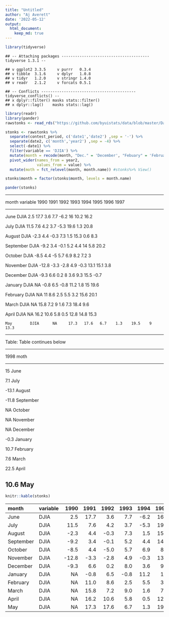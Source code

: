 ```yaml
---
title: "Untitled"
author: "Aj Averett"
date: '2022-05-12'
output: 
  html_document:
    keep_md: true
---
```




```r
library(tidyverse)
```

```
## -- Attaching packages --------------------------------------- tidyverse 1.3.1 --
```

```
## v ggplot2 3.3.5     v purrr   0.3.4
## v tibble  3.1.6     v dplyr   1.0.8
## v tidyr   1.2.0     v stringr 1.4.0
## v readr   2.1.2     v forcats 0.5.1
```

```
## -- Conflicts ------------------------------------------ tidyverse_conflicts() --
## x dplyr::filter() masks stats::filter()
## x dplyr::lag()    masks stats::lag()
```

```r
library(readr)
library(pander)
rawstonks <- read_rds("https://github.com/byuistats/data/blob/master/Dart_Expert_Dow_6month_anova/Dart_Expert_Dow_6month_anova.RDS?raw=true") 

stonks <- rawstonks %>% 
  separate(contest_period, c('date1','date2') ,sep = '-') %>% 
  separate(date2, c('month','year2') ,sep = -4) %>% 
  select(-date1) %>% 
  filter(variable == 'DJIA') %>% 
  mutate(month = recode(month, "Dec." = 'December', "Febuary" = 'February')) %>% 
  pivot_wider(names_from = year2,
              values_from = value) %>% 
  mutate(moth = fct_relevel(month, month.name)) #stonks%>% View()

stonks$month = factor(stonks$month, levels = month.name)

pander(stonks)
```


-------------------------------------------------------------------------------
   month     variable   1990    1991   1992   1993   1994   1995   1996   1997 
----------- ---------- ------- ------ ------ ------ ------ ------ ------ ------
   June        DJIA      2.5    17.7   3.6    7.7    -6.2    16    10.2   16.2 

   July        DJIA     11.5    7.6    4.2    3.7    -5.3   19.6   1.3    20.8 

  August       DJIA     -2.3    4.4    -0.3   7.3    1.5    15.3   0.6    8.3  

 September     DJIA     -9.2    3.4    -0.1   5.2    4.4     14    5.8    20.2 

  October      DJIA     -8.5    4.4     -5    5.7    6.9    8.2    7.2     3   

 November      DJIA     -12.8   -3.3   -2.8   4.9    -0.3   13.1   15.1   3.8  

 December      DJIA     -9.3    6.6    0.2     8     3.6    9.3    15.5   -0.7 

  January      DJIA      NA     -0.8   6.5    -0.8   11.2   1.8     15    19.6 

 February      DJIA      NA      11    8.6    2.5    5.5    3.2    15.6   20.1 

   March       DJIA      NA     15.8   7.2     9     1.6    7.3    18.4   9.6  

   April       DJIA      NA     16.2   10.6   5.8    0.5    12.8   14.8   15.3 

    May        DJIA      NA     17.3   17.6   6.7    1.3    19.5    9     13.3 
-------------------------------------------------------------------------------

Table: Table continues below

 
-------------------
 1998      moth    
------- -----------
  15       June    

  7.1      July    

 -13.1    August   

 -11.8   September 

  NA      October  

  NA     November  

  NA     December  

 -0.3     January  

 10.7    February  

  7.6      March   

 22.5      April   

 10.6       May    
-------------------

```r
knitr::kable(stonks)
```



|month     |variable |  1990| 1991| 1992| 1993| 1994| 1995| 1996| 1997|  1998|moth      |
|:---------|:--------|-----:|----:|----:|----:|----:|----:|----:|----:|-----:|:---------|
|June      |DJIA     |   2.5| 17.7|  3.6|  7.7| -6.2| 16.0| 10.2| 16.2|  15.0|June      |
|July      |DJIA     |  11.5|  7.6|  4.2|  3.7| -5.3| 19.6|  1.3| 20.8|   7.1|July      |
|August    |DJIA     |  -2.3|  4.4| -0.3|  7.3|  1.5| 15.3|  0.6|  8.3| -13.1|August    |
|September |DJIA     |  -9.2|  3.4| -0.1|  5.2|  4.4| 14.0|  5.8| 20.2| -11.8|September |
|October   |DJIA     |  -8.5|  4.4| -5.0|  5.7|  6.9|  8.2|  7.2|  3.0|    NA|October   |
|November  |DJIA     | -12.8| -3.3| -2.8|  4.9| -0.3| 13.1| 15.1|  3.8|    NA|November  |
|December  |DJIA     |  -9.3|  6.6|  0.2|  8.0|  3.6|  9.3| 15.5| -0.7|    NA|December  |
|January   |DJIA     |    NA| -0.8|  6.5| -0.8| 11.2|  1.8| 15.0| 19.6|  -0.3|January   |
|February  |DJIA     |    NA| 11.0|  8.6|  2.5|  5.5|  3.2| 15.6| 20.1|  10.7|February  |
|March     |DJIA     |    NA| 15.8|  7.2|  9.0|  1.6|  7.3| 18.4|  9.6|   7.6|March     |
|April     |DJIA     |    NA| 16.2| 10.6|  5.8|  0.5| 12.8| 14.8| 15.3|  22.5|April     |
|May       |DJIA     |    NA| 17.3| 17.6|  6.7|  1.3| 19.5|  9.0| 13.3|  10.6|May       |

